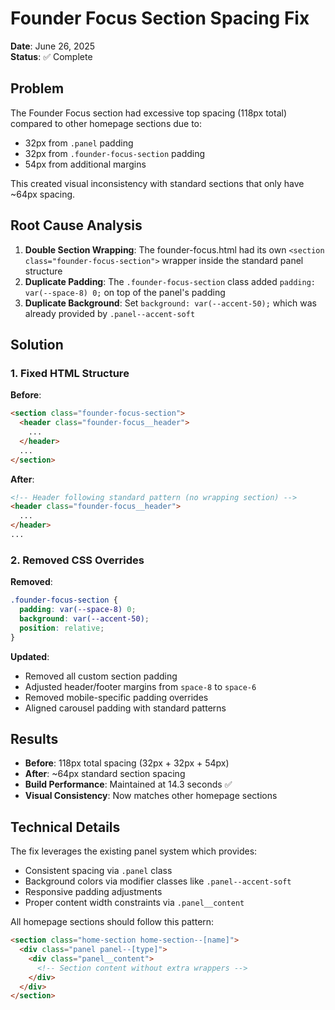 # Founder Focus Section Spacing Fix

**Date**: June 26, 2025  
**Status**: ✅ Complete  

## Problem

The Founder Focus section had excessive top spacing (118px total) compared to other homepage sections due to:
- 32px from `.panel` padding
- 32px from `.founder-focus-section` padding  
- 54px from additional margins

This created visual inconsistency with standard sections that only have ~64px spacing.

## Root Cause Analysis

1. **Double Section Wrapping**: The founder-focus.html had its own `<section class="founder-focus-section">` wrapper inside the standard panel structure
2. **Duplicate Padding**: The `.founder-focus-section` class added `padding: var(--space-8) 0;` on top of the panel's padding
3. **Duplicate Background**: Set `background: var(--accent-50);` which was already provided by `.panel--accent-soft`

## Solution

### 1. Fixed HTML Structure
**Before**:
```html
<section class="founder-focus-section">
  <header class="founder-focus__header">
    ...
  </header>
  ...
</section>
```

**After**:
```html
<!-- Header following standard pattern (no wrapping section) -->
<header class="founder-focus__header">
  ...
</header>
...
```

### 2. Removed CSS Overrides
**Removed**:
```scss
.founder-focus-section {
  padding: var(--space-8) 0;
  background: var(--accent-50);
  position: relative;
}
```

**Updated**:
- Removed all custom section padding
- Adjusted header/footer margins from `space-8` to `space-6`
- Removed mobile-specific padding overrides
- Aligned carousel padding with standard patterns

## Results

- **Before**: 118px total spacing (32px + 32px + 54px)
- **After**: ~64px standard section spacing
- **Build Performance**: Maintained at 14.3 seconds ✅
- **Visual Consistency**: Now matches other homepage sections

## Technical Details

The fix leverages the existing panel system which provides:
- Consistent spacing via `.panel` class
- Background colors via modifier classes like `.panel--accent-soft`
- Responsive padding adjustments
- Proper content width constraints via `.panel__content`

All homepage sections should follow this pattern:
```html
<section class="home-section home-section--[name]">
  <div class="panel panel--[type]">
    <div class="panel__content">
      <!-- Section content without extra wrappers -->
    </div>
  </div>
</section>
```